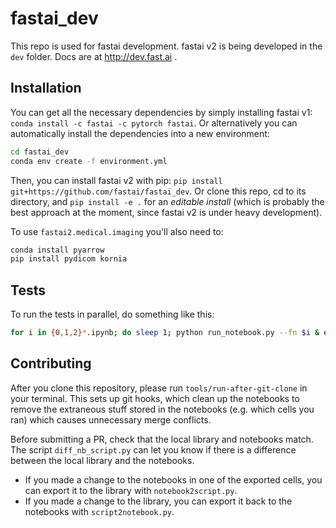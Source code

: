 # fastai_dev

This repo is used for fastai development. fastai v2 is being developed in the `dev` folder. Docs are at http://dev.fast.ai .

## Installation

You can get all the necessary dependencies by simply installing fastai v1: `conda install -c fastai -c pytorch fastai`. Or alternatively you can automatically install the dependencies into a new environment:

```bash
cd fastai_dev
conda env create -f environment.yml
```

Then, you can install fastai v2 with pip: `pip install git+https://github.com/fastai/fastai_dev`. Or clone this repo, cd to its directory, and `pip install -e .` for an *editable install* (which is probably the best approach at the moment, since fastai v2 is under heavy development).

To use `fastai2.medical.imaging` you'll also need to:

```bash
conda install pyarrow
pip install pydicom kornia
```

## Tests

To run the tests in parallel, do something like this:

```bash
for i in {0,1,2}*.ipynb; do sleep 1; python run_notebook.py --fn $i & done
```

## Contributing

After you clone this repository, please run `tools/run-after-git-clone` in your terminal. This sets up git hooks, which clean up the notebooks to remove the extraneous stuff stored in the notebooks (e.g. which cells you ran) which causes unnecessary merge conflicts.

Before submitting a PR, check that the local library and notebooks match. The script `diff_nb_script.py` can let you know if there is a difference between the local library and the notebooks.
* If you made a change to the notebooks in one of the exported cells, you can export it to the library with `notebook2script.py`.
* If you made a change to the library, you can export it back to the notebooks with `script2notebook.py`.
